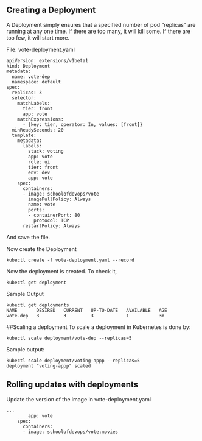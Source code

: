 ## Creating a Deployment

A Deployment simply ensures that a specified number of pod “replicas” are running at any one time. If there are too many, it will kill some. If there are too few, it will start more.

File: vote-deployment.yaml

```
apiVersion: extensions/v1beta1
kind: Deployment
metadata:
  name: vote-dep
  namespace: default
spec:
  replicas: 3
  selector:
    matchLabels:
      tier: front
      app: vote
    matchExpressions:
      - {key: tier, operator: In, values: [front]}
  minReadySeconds: 20
  template:
    metadata:
      labels:
        stack: voting
        app: vote
        role: ui
        tier: front
        env: dev
        app: vote
    spec:
      containers:
      - image: schoolofdevops/vote
        imagePullPolicy: Always
        name: vote
        ports:
        - containerPort: 80
          protocol: TCP
      restartPolicy: Always
```

And save the file.

Now create the Deployment
```
kubectl create -f vote-deployment.yaml --record
```

Now the deployment is created. To check it,

```
kubectl get deployment
```
Sample Output
```
kubectl get deployments
NAME       DESIRED   CURRENT   UP-TO-DATE   AVAILABLE   AGE
vote-dep   3         3         3            1           3m
```


##Scaling a deployment
To scale a deployment in Kubernetes is done by:

```
kubectl scale deployment/vote-dep --replicas=5
```

Sample output:
```
kubectl scale deployment/voting-appp --replicas=5
deployment "voting-appp" scaled
```


## Rolling updates with deployments

Update the version of the image in vote-deployment.yaml

```
...
        app: vote
    spec:
      containers:
      - image: schoolofdevops/vote:movies

```
